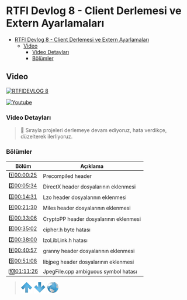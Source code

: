 # RTFI Devlog 8 - Client Derlemesi ve Extern Ayarlamaları

- [RTFI Devlog 8 - Client Derlemesi ve Extern Ayarlamaları](#rtfi-devlog-8---client-derlemesi-ve-extern-ayarlamaları)
  - [Video](#video)
    - [Video Detayları](#video-detayları)
    - [Bölümler](#bölümler)

## Video

[![RTFIDEVLOG 8](https://img.youtube.com/vi/fYl4YG48FHE/0.jpg)](https://youtu.be/fYl4YG48FHE)

[![Youtube](https://img.shields.io/youtube/views/fYl4YG48FHE?style=social&label=Görüntüleme)](https://youtu.be/fYl4YG48FHE)

### Video Detayları

> 💬 Sırayla projeleri derlemeye devam ediyoruz, hata verdikçe, düzelterek ilerliyoruz.

### Bölümler

| Bölüm | Açıklama |
| --- | --- |
| 1️⃣[00:00:25](https://youtu.be/fYl4YG48FHE?t=25) | Precompiled header |
| 2️⃣[00:05:34](https://youtu.be/fYl4YG48FHE?t=334) | DirectX header dosyalarının eklenmesi |
| 3️⃣[00:14:31](https://youtu.be/fYl4YG48FHE?t=874) | Lzo header dosyalarının eklenmesi |
| 4️⃣[00:21:30](https://youtu.be/fYl4YG48FHE?t=1290) | Miles header dosyalarının eklenmesi |
| 5️⃣[00:33:06](https://youtu.be/fYl4YG48FHE?t=1986) | CryptoPP header dosyalarının eklenmesi |
| 6️⃣[00:35:02](https://youtu.be/fYl4YG48FHE?t=2102) | cipher.h byte hatası |
| 7️⃣[00:38:00](https://youtu.be/fYl4YG48FHE?t=2280) | lzoLibLink.h hatası |
| 8️⃣[00:40:57](https://youtu.be/fYl4YG48FHE?t=2457) | granny header dosyalarının eklenmesi |
| 9️⃣[00:51:08](https://youtu.be/fYl4YG48FHE?t=3068) | libjpeg header dosyalarının eklenmesi |
| 🔟[01:11:26](https://youtu.be/fYl4YG48FHE?t=4286) | JpegFile.cpp ambiguous symbol hatası |

> [![up](/ASSETS/up.png)](/TR/RTFIDEVLOG/007.md)  [![down](/ASSETS/down.png)](/TR/RTFIDEVLOG/009.md)  [![index](/ASSETS/index.png)](/README.md)